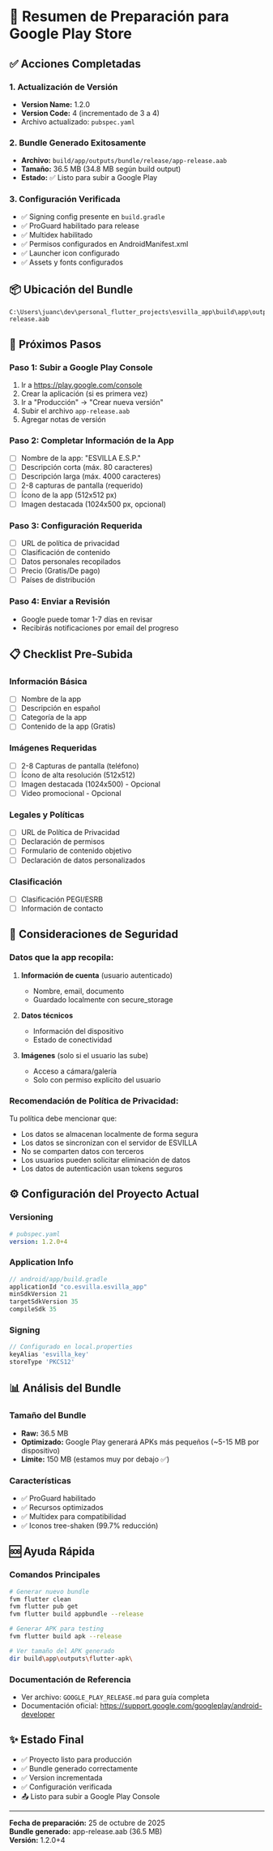 # 📱 Resumen de Preparación para Google Play Store

## ✅ Acciones Completadas

### 1. Actualización de Versión
- **Version Name:** 1.2.0
- **Version Code:** 4 (incrementado de 3 a 4)
- Archivo actualizado: `pubspec.yaml`

### 2. Bundle Generado Exitosamente
- **Archivo:** `build/app/outputs/bundle/release/app-release.aab`
- **Tamaño:** 36.5 MB (34.8 MB según build output)
- **Estado:** ✅ Listo para subir a Google Play

### 3. Configuración Verificada
- ✅ Signing config presente en `build.gradle`
- ✅ ProGuard habilitado para release
- ✅ Multidex habilitado
- ✅ Permisos configurados en AndroidManifest.xml
- ✅ Launcher icon configurado
- ✅ Assets y fonts configurados

## 📦 Ubicación del Bundle
```
C:\Users\juanc\dev\personal_flutter_projects\esvilla_app\build\app\outputs\bundle\release\app-release.aab
```

## 🚀 Próximos Pasos

### Paso 1: Subir a Google Play Console
1. Ir a https://play.google.com/console
2. Crear la aplicación (si es primera vez)
3. Ir a "Producción" → "Crear nueva versión"
4. Subir el archivo `app-release.aab`
5. Agregar notas de versión

### Paso 2: Completar Información de la App
- [ ] Nombre de la app: "ESVILLA E.S.P."
- [ ] Descripción corta (máx. 80 caracteres)
- [ ] Descripción larga (máx. 4000 caracteres)
- [ ] 2-8 capturas de pantalla (requerido)
- [ ] Ícono de la app (512x512 px)
- [ ] Imagen destacada (1024x500 px, opcional)

### Paso 3: Configuración Requerida
- [ ] URL de política de privacidad
- [ ] Clasificación de contenido
- [ ] Datos personales recopilados
- [ ] Precio (Gratis/De pago)
- [ ] Países de distribución

### Paso 4: Enviar a Revisión
- Google puede tomar 1-7 días en revisar
- Recibirás notificaciones por email del progreso

## 📋 Checklist Pre-Subida

### Información Básica
- [ ] Nombre de la app
- [ ] Descripción en español
- [ ] Categoría de la app
- [ ] Contenido de la app (Gratis)

### Imágenes Requeridas
- [ ] 2-8 Capturas de pantalla (teléfono)
- [ ] Ícono de alta resolución (512x512)
- [ ] Imagen destacada (1024x500) - Opcional
- [ ] Video promocional - Opcional

### Legales y Políticas
- [ ] URL de Política de Privacidad
- [ ] Declaración de permisos
- [ ] Formulario de contenido objetivo
- [ ] Declaración de datos personalizados

### Clasificación
- [ ] Clasificación PEGI/ESRB
- [ ] Información de contacto

## 🔐 Consideraciones de Seguridad

### Datos que la app recopila:
1. **Información de cuenta** (usuario autenticado)
   - Nombre, email, documento
   - Guardado localmente con secure_storage

2. **Datos técnicos**
   - Información del dispositivo
   - Estado de conectividad
   
3. **Imágenes** (solo si el usuario las sube)
   - Acceso a cámara/galería
   - Solo con permiso explícito del usuario

### Recomendación de Política de Privacidad:
Tu política debe mencionar que:
- Los datos se almacenan localmente de forma segura
- Los datos se sincronizan con el servidor de ESVILLA
- No se comparten datos con terceros
- Los usuarios pueden solicitar eliminación de datos
- Los datos de autenticación usan tokens seguros

## ⚙️ Configuración del Proyecto Actual

### Versioning
```yaml
# pubspec.yaml
version: 1.2.0+4
```

### Application Info
```groovy
// android/app/build.gradle
applicationId "co.esvilla.esvilla_app"
minSdkVersion 21
targetSdkVersion 35
compileSdk 35
```

### Signing
```groovy
// Configurado en local.properties
keyAlias 'esvilla_key'
storeType 'PKCS12'
```

## 📊 Análisis del Bundle

### Tamaño del Bundle
- **Raw:** 36.5 MB
- **Optimizado:** Google Play generará APKs más pequeños (~5-15 MB por dispositivo)
- **Límite:** 150 MB (estamos muy por debajo ✅)

### Características
- ✅ ProGuard habilitado
- ✅ Recursos optimizados
- ✅ Multidex para compatibilidad
- ✅ Iconos tree-shaken (99.7% reducción)

## 🆘 Ayuda Rápida

### Comandos Principales
```bash
# Generar nuevo bundle
fvm flutter clean
fvm flutter pub get
fvm flutter build appbundle --release

# Generar APK para testing
fvm flutter build apk --release

# Ver tamaño del APK generado
dir build\app\outputs\flutter-apk\
```

### Documentación de Referencia
- Ver archivo: `GOOGLE_PLAY_RELEASE.md` para guía completa
- Documentación oficial: https://support.google.com/googleplay/android-developer

## ✨ Estado Final

- ✅ Proyecto listo para producción
- ✅ Bundle generado correctamente
- ✅ Version incrementada
- ✅ Configuración verificada
- 📤 Listo para subir a Google Play Console

---

**Fecha de preparación:** 25 de octubre de 2025  
**Bundle generado:** app-release.aab (36.5 MB)  
**Versión:** 1.2.0+4
